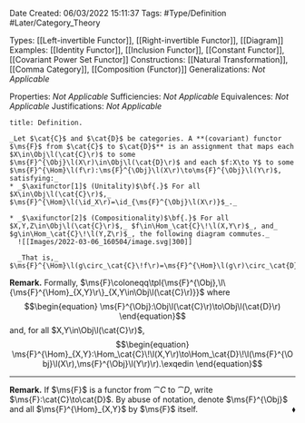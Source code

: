 <div class="topSpace"></div>

Date Created: 06/03/2022 15:11:37
Tags: #Type/Definition #Later/Category_Theory

Types: [[Left-invertible Functor]], [[Right-invertible Functor]], [[Diagram]]
Examples: [[Identity Functor]], [[Inclusion Functor]], [[Constant Functor]], [[Covariant Power Set Functor]]
Constructions: [[Natural Transformation]], [[Comma Category]], [[Composition (Functor)]]
Generalizations: _Not Applicable_

Properties: _Not Applicable_
Sufficiencies: _Not Applicable_
Equivalences: _Not Applicable_
Justifications: _Not Applicable_

``` ad-Definition
title: Definition.

_Let $\cat{C}$ and $\cat{D}$ be categories. A **(covariant) functor $\ms{F}$ from $\cat{C}$ to $\cat{D}$** is an assignment that maps each $X\in\Obj\l(\cat{C}\r)$ to some $\ms{F}^{\Obj}\l(X\r)\in\Obj\l(\cat{D}\r)$ and each $f:X\to Y$ to some $\ms{F}^{\Hom}\l(f\r):\ms{F}^{\Obj}\l(X\r)\to\ms{F}^{\Obj}\l(Y\r)$, satisfying:_
* _$\axifunctor[1]$ (Unitality)$\bf{.}$ For all $X\in\Obj\l(\cat{C}\r)$,_ $\ms{F}^{\Hom}\l(\id_X\r)=\id_{\ms{F}^{\Obj}\l(X\r)}$_._

* _$\axifunctor[2]$ (Compositionality)$\bf{.}$ For all $X,Y,Z\in\Obj\l(\cat{C}\r)$,_ $f\in\Hom_\cat{C}\!\l(X,Y\r)$_, and_ $g\in\Hom_\cat{C}\!\l(Y,Z\r)$_, the following diagram commutes._
  ![[Images/2022-03-06_160504/image.svg|300]]

  _That is,_ $\ms{F}^{\Hom}\l(g\circ_\cat{C}\!f\r)=\ms{F}^{\Hom}\l(g\r)\circ_\cat{D}\!\ms{F}^{\Hom}\l(f\r)$_._

```

**Remark.** Formally, $\ms{F}\coloneqq\tpl{\ms{F}^{\Obj},\l\{\ms{F}^{\Hom}_{X,Y}\r\}_{X,Y\in\Obj\l(\cat{C}\r)}}$ where
$$\begin{equation}
    \ms{F}^{\Obj}:\Obj\l(\cat{C}\r)\to\Obj\l(\cat{D}\r)
\end{equation}$$
and, for all $X,Y\in\Obj\l(\cat{C}\r)$,
$$\begin{equation}
    \ms{F}^{\Hom}_{X,Y}:\Hom_\cat{C}\!\l(X,Y\r)\to\Hom_\cat{D}\!\l(\ms{F}^{\Obj}\l(X\r),\ms{F}^{\Obj}\l(Y\r)\r).\exqedin
\end{equation}$$

---

**Remark.** If $\ms{F}$ is a functor from $\cat{C}$ to $\cat{D}$, write $\ms{F}:\cat{C}\to\cat{D}$. By abuse of notation, denote $\ms{F}^{\Obj}$ and all $\ms{F}^{\Hom}_{X,Y}$ by $\ms{F}$ itself.<span style="float:right;">$\blacklozenge$</span>
